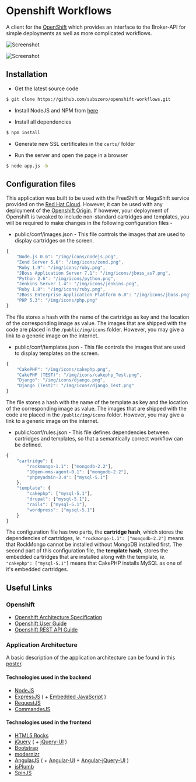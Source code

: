 # Openshift Workflows
A client for the [OpenShift](http://www.github.com/openshift) which provides an interface
to the Broker-API for simple deployments as well as more complicated workflows.

![Screenshot](https://raw.github.com/subszero/openshift-workflows/poster/images/screenshot_1.png)

![Screenshot](https://raw.github.com/subszero/openshift-workflows/poster/images/screenshot_2.png)


## Installation
* Get the latest source code

```bash
$ git clone https://github.com/subszero/openshift-workflows.git
```

* Install NodeJS and NPM from [here](http://nodejs.org)

* Install all dependencies

```bash
$ npm install
```

* Generate new SSL certificates in the `certs/` folder

* Run the server and open the page in a browser

```bash
$ node app.js -b
```

## Configuration files
This application was built to be used with the FreeShift or MegaShift service provided on the [Red Hat Cloud](https://openshift.redhat.com/). However, it can be used with any deployment of the [Openshift Origin](https://github.com/openshift). If however, your deployment of Openshift is tweaked to include non-standard cartridges and templates, you will be required to make changes in the following configuration files -

* public/conf/images.json - This file controls the images that are used to display cartridges on the screen.

```javascript
{
    "Node.js 0.6": "/img/icons/nodejs.png",
    "Zend Server 5.6": "/img/icons/zend.png",
    "Ruby 1.9": "/img/icons/ruby.png",
    "JBoss Application Server 7.1": "/img/icons/jboss_as7.png",
    "Python 2.6": "/img/icons/python.png",
    "Jenkins Server 1.4": "/img/icons/jenkins.png",
    "Ruby 1.8": "/img/icons/ruby.png",
    "JBoss Enterprise Application Platform 6.0": "/img/icons/jboss.png",
    "PHP 5.3": "/img/icons/php.png"
}
```
The file stores a hash with the name of the cartridge as key and the location of the corresponding image as value. The images that are shipped with the code are placed in the `/public/img/icons` folder. However, you may give a link to a generic image on the internet.

* public/conf/templates.json - This file controls the images that are used to display templates on the screen.

```javascript
{
    "CakePHP": "/img/icons/cakephp.png",
    "CakePHP (TEST)": "/img/icons/cakephp_Test.png",
    "Django": "/img/icons/django.png",
    "Django (Test)": "/img/icons/django_Test.png"
}
```
The file stores a hash with the name of the template as key and the location of the corresponding image as value. The images that are shipped with the code are placed in the `/public/img/icons` folder. However, you may give a link to a generic image on the internet.

* public/conf/rules.json - This file defines dependencies between cartridges and templates, so that a semantically correct workflow can be defined.

```javascript
{
    "cartridge": {
        "rockmongo-1.1": ["mongodb-2.2"],
        "10gen-mms-agent-0.1": ["mongodb-2.2"],
        "phpmyadmin-3.4": ["mysql-5.1"]
    },
    "template": {
        "cakephp": ["mysql-5.1"],
        "drupal": ["mysql-5.1"],
        "rails": ["mysql-5.1"],
        "wordpress": ["mysql-5.1"]
    }
}
```

The configuration file has two parts, the **cartridge hash**, which stores the dependencies of cartridges, *ie.* `"rockmongo-1.1": ["mongodb-2.2"]` means that RockMongo cannot be installed without MongoDB installed first. The second part of this configuration file, the **template hash**, stores the embedded cartridges that are installed along with the template, *ie.* `"cakephp": ["mysql-5.1"]` means that CakePHP installs MySQL as one of it's embedded cartridges.


## Useful Links
### Openshift
* [Openshift Architecture Specification](https://openshift.redhat.com/community/wiki/architecture-overview)
* [Openshift User Guide](https://openshift.redhat.com/community/sites/default/files/documents/OpenShift-2.0-User_Guide-en-US.pdf)
* [Openshift REST API Guide](https://openshift.redhat.com/community/sites/default/files/documents/OpenShift-2.0-REST_API_Guide-en-US_0.pdf)

### Application Architecture
A basic description of the application architecture can be found in this [poster](https://github.com/subszero/openshift-workflows/raw/poster/poster_output.pdf).

#### Technologies used in the backend
* [NodeJS](http://www.nodejs.org/)
* [ExpressJS](http://expressjs.com/) ( + [Embedded JavaScript](http://embeddedjs.com/) )
* [RequestJS](https://github.com/mikeal/request)
* [CommanderJS](http://visionmedia.github.com/commander.js/)



#### Technologies used in the frontend
* [HTML5 Rocks](http://www.html5rocks.com/en/)
* [jQuery](http://jquery.com/) ( + [jQuery-UI](http://jqueryui.com/) )
* [Bootstrap](http://twitter.github.com/bootstrap/)
* [modernizr](http://modernizr.com/)
* [AngularJS](http://angularjs.org/) ( + [Angular-UI](http://angular-ui.github.com/) + [Angular-jQuery-UI](https://github.com/danielzen/angular-jquery-ui) )
* [jsPlumb](https://github.com/danielzen/angular-jquery-ui)
* [SpinJS](http://fgnass.github.com/spin.js/)